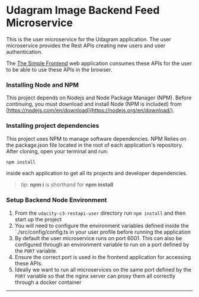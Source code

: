 # Udagram Image Backend Feed Microservice

This is the user microservice for the Udagram application. The user microservice provides the Rest APIs creating new users and user authentication.

The [The Simple Frontend](../udacity-c3-frontend) web application consumes these APIs for the user to be able to use these APIs in the browser.

### Installing Node and NPM
This project depends on Nodejs and Node Package Manager (NPM). Before continuing, you must download and install Node (NPM is included) from [https://nodejs.com/en/download](https://nodejs.org/en/download/).

### Installing project dependencies

This project uses NPM to manage software dependencies. NPM Relies on the package.json file located in the root of each application's repository. After cloning, open your terminal and run:
```bash
npm install
```
inside each application to get all its projects and developer dependencies.

>_tip_: **npm i** is shorthand for **npm install**

### Setup Backend Node Environment
1. From the `udacity-c3-restapi-user` directory run `npm install` and then start up the project
1. You will need to configure the environment variables defined inside the `./src/config/config.ts in your user profile before running the application
1. By default the user microservice runs on port 6001. This can also be configured through an environment variable to run on a port defined by the `PORT` variable.
1. Ensure the correct port is used in the frontend application for accessing these APIs.
1. Ideally we want to run all microservices on the same port defined by the `PORT` variable so that the nginx server can proxy them all correctly through a docker container

***
